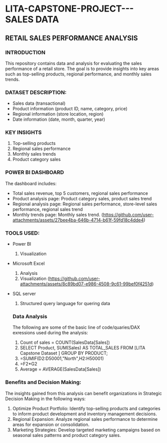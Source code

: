 # LITA-CAPSTONE-PROJECT--- SALES DATA

## RETAIL SALES PERFORMANCE ANALYSIS

### INTRODUCTION
This repository contains data and analysis for evaluating the sales performance of a retail store. The goal is to provide insights into key areas such as top-selling products, regional performance, and monthly sales trends.

### DATASET DESCRIPTION:

- Sales data (transactional)
- Product information (product ID, name, category, price)
- Regional information (store location, region)
- Date information (date, month, quarter, year)

### KEY INSIGHTS
1. Top-selling products
2. Regional sales performance
3. Monthly sales trends
4. Product category sales


### POWER BI DASHBOARD

The dashboard includes:

- Total sales revenue, top 5 customers, regional sales performance
- Product analysis page: Product category sales, product sales trend
- Regional analysis page: Regional sales performance, store-level sales performance, regional sales trend
- Monthly trends page: Monthly sales trend.
(https://github.com/user-attachments/assets/27bee4ba-646b-4714-b61f-59fd18c4dde4)

### TOOLS USED:
- Power BI
  1. Visualization
- Microsoft Excel
  1. Analysis
  2. Visualization
  (https://github.com/user-attachments/assets/8c89bd07-e986-4508-9c61-99bef0f4251d)
- SQL server
  1. Structured query language for quering data

  ### Data Analysis
  The following are some of the basic line of code/quaries/DAX exressions used during the analysis:
   1. Count of sales = COUNT(SalesData[Sales])
   2. SELECT
      Product,
      SUM(Sales) AS TOTAL_SALES
      FROM
      [LITA Capstone Dataset ]
      GROUP BY 
      PRODUCT;
  3. =SUMIF(D2:D50001,"North",H2:H50001)
  4. =F2*G2
  5. Average = AVERAGE(SalesData[Sales])
 

### Benefits and Decision Making:

The insights gained from this analysis can benefit organizations in Strategic Decision Making in the following ways:

1. Optimize Product Portfolio: Identify top-selling products and categories to inform product development and inventory management decisions.
2. Regional Expansion: Analyze regional sales performance to determine areas for expansion or consolidation.
3. Marketing Strategies: Develop targeted marketing campaigns based on seasonal sales patterns and product category sales.

